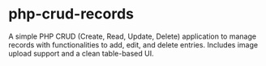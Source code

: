 # php-crud-records
A simple PHP CRUD (Create, Read, Update, Delete) application to manage records with functionalities to add, edit, and delete entries. Includes image upload support and a clean table-based UI.
